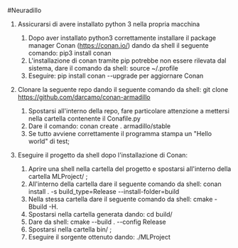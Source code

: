 #Neuradillo

1. Assicurarsi di avere installato python 3 nella propria macchina
   1. Dopo aver installato python3 correttamente installare il package manager Conan (https://conan.io/) dando da shell il seguente comando: pip3 install conan
   2. L'installazione di conan tramite pip potrebbe non essere rilevata dal sistema, dare il comando da shell: source ~/.profile
   3. Eseguire:  pip install conan --upgrade per aggiornare Conan 

2. Clonare la seguente repo dando il seguente comando da shell: git clone  https://github.com/darcamo/conan-armadillo 
   1. Spostarsi all'interno della repo, fare particolare attenzione a mettersi nella cartella contenente il Conafile.py
   2. Dare il comando: conan create . armadillo/stable
   3. Se tutto avviene correttamente il programma stampa un "Hello world" di test; 


3. Eseguire il progetto da shell dopo l'installazione di Conan: 
    1. Aprire una shell nella cartella del progetto e spostarsi all'interno della cartella MLProject/ ; 
    2. All'interno della cartella dare il seguente comando da shell: conan install . -s build_type=Release --install-folder=build
    3. Nella stessa cartella dare il seguente comando da shell:  cmake -Bbuild -H. 
    4. Spostarsi nella cartella generata dando: cd build/
    5. Dare da shell: cmake --build . --config Release 
    6. Spostarsi nella cartella bin/ ; 
    7. Eseguire il sorgente ottenuto dando: ./MLProject 
